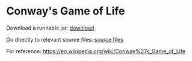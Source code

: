 # Conway's Game of Life
Download a runnable jar: [download](https://github.com/ColdStormy/Conway/blob/master/classes/artifacts/desktop_jar/Conways_GameOfLife.jar?raw=true)

Go directly to relevant source files: [source files](core/src/de/viasien/gameoflife/)




For reference: https://en.wikipedia.org/wiki/Conway%27s_Game_of_Life
